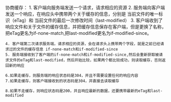 协商缓存：
    1. 客户端向服务端发送一个请求，请求相应的资源
    2. 服务端向客户端发送一个响应，在响应头中携带两个关于缓存的信息，分别是 当前文件的唯一标识（eTag）和 当前文件的最后一次修改时间（last-modified）
    3. 客户端收到了响应文件和关于文件的缓存信息，并把缓存信息保存在客户端，但是更换了名称，把eTag更名为if-none-match,把last-modified更名为if-modified-since。

    4. 客户端第二次请求服务端，请求相应的资源，会在请求头上携带两个字段，就是之前已经请求过的文件的缓存信息 if-none-match和if-modified-since
    5. 服务端接收到了客户端的if-none-match和if-modified-since,然后会重新获取被请求文件的eTag和last-modified，然后开始比较，如果两个都比较成功，则读取缓存，否则返回新的响应

    6.如果走缓存，则服务端的响应状态码是304，并且不需要设置任何的响应内容
    7.如果走缓存，则客户端接收到的状态码是304，并直接去读取缓存

    8.如果不走缓存，则响应状态码是200，并且响应最新的数据，还要携带最新的eTag和last-modified